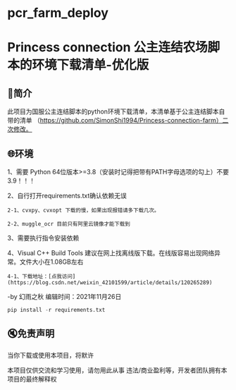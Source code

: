# pcr_farm_deploy

#   Princess connection 公主连结农场脚本的环境下载清单-优化版

## 📑简介
此项目为国服公主连结脚本的python环境下载清单，本清单基于公主连结脚本自带的清单
（https://github.com/SimonShi1994/Princess-connection-farm）二次修改。

## 🌐环境
1、需要 Python 64位版本>=3.8（安装时记得把带有PATH字母选项的勾上）不要3.9！！！

2、自行打开requirements.txt确认依赖无误

	2-1、cvxpy、cvxopt 下载的慢，如果出现报错请多下载几次。
	
	2-2、muggle_ocr 目前只有阿里云镜像才能下载到
	
3、需要执行指令安装依赖
	
4、Visual C++ Build Tools 建议在网上找离线版下载。在线版容易出现网络异常。文件大小在1.08GB左右

	4-1、下载地址：[点我访问](https://blog.csdn.net/weixin_42101599/article/details/120265289)
	
-by 幻雨之秋 编辑时间：2021年11月26日

```python
pip install -r requirements.txt
```

## 🔇免责声明
 当你下载或使用本项目，将默许
 
 本项目仅供交流和学习使用，请勿用此从事 违法/商业盈利等，开发者团队拥有本项目的最终解释权
